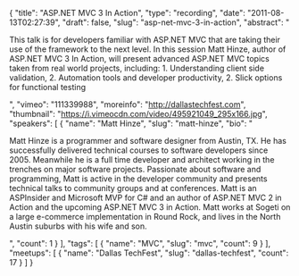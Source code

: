 {
  "title": "ASP.NET MVC 3 In Action",
  "type": "recording",
  "date": "2011-08-13T02:27:39",
  "draft": false,
  "slug": "asp-net-mvc-3-in-action",
  "abstract": "<p>This talk is for developers familiar with ASP.NET MVC that are taking their use of the framework to the next level. In this session Matt Hinze, author of ASP.NET MVC 3 In Action, will present advanced ASP.NET MVC topics taken from real world projects, including: 1. Understanding client side validation, 2. Automation tools and developer productivity, 2. Slick options for functional testing</p>",
  "vimeo": "111339988",
  "moreinfo": "http://dallastechfest.com",
  "thumbnail": "https://i.vimeocdn.com/video/495921049_295x166.jpg",
  "speakers": [
    {
      "name": "Matt Hinze",
      "slug": "matt-hinze",
      "bio": "<p>Matt Hinze is a programmer and software designer from Austin, TX. He has successfully delivered technical courses to software developers since 2005. Meanwhile he is a full time developer and architect working in the trenches on major software projects. Passionate about software and programming, Matt is active in the developer community and presents technical talks to community groups and at conferences. Matt is an ASPInsider and Microsoft MVP for C# and an author of ASP.NET MVC 2 in Action and the upcoming ASP.NET MVC 3 in Action. Matt works at Sogeti on a large e-commerce implementation in Round Rock, and lives in the North Austin suburbs with his wife and son.</p>",
      "count": 1
    }
  ],
  "tags": [
    {
      "name": "MVC",
      "slug": "mvc",
      "count": 9
    }
  ],
  "meetups": [
    {
      "name": "Dallas TechFest",
      "slug": "dallas-techfest",
      "count": 17
    }
  ]
}